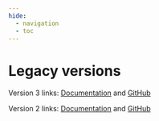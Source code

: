 ```yaml
---
hide:
  - navigation
  - toc
---
```


# Legacy versions

Version 3 links: [Documentation](https://v3.commanddotnet.bilal-fazlani.com/) and [GitHub](https://github.com/bilal-fazlani/commanddotnet/tree/v3) 

Version 2 links: [Documentation](https://v2.commanddotnet.bilal-fazlani.com/) and [GitHub](https://github.com/bilal-fazlani/commanddotnet/tree/v2) 